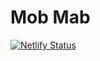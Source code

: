 # Mob Mab

[![Netlify Status](https://api.netlify.com/api/v1/badges/466fb12e-698f-4cf6-bc6c-0e81255d164a/deploy-status)](https://app.netlify.com/sites/mod-mab/deploys)
